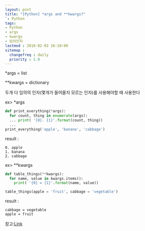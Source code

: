 ```yaml
---
layout: post
title: "[Python] *args and **kwargs?"
`: Python
tags:
- Python
- args
- kwargs
- 임의인자
lastmod : 2018-02-03 16:10:00
sitemap :
  changefreq : daily
  priority : 1.0
---
```


*args = list

**kwargs = dictionary

두개 다 임의의 인자(몇개가 들어올지 모르는 인자)를 사용해야할 때 사용한다

<!--미리보기-->

ex> *args

``` python
def print_everything(*args):
  for count, thing in enumerate(args):
  ... print( '{0}. {1}'.format(count, thing))
  ... 
print_everything('apple', 'banana', 'cabbage')
```
result :
```
0. apple
1. banana
2. cabbage
```
ex> **kwargs
``` python
def table_things(**kwargs):
  for name, value in kwargs.items():
    print( '{0} = {1}'.format(name, value))

table_things(apple = 'fruit', cabbage = 'vegetable')
```
result :
```
cabbage = vegetable
apple = fruit
```
참고:<a href="https://stackoverflow.com/questions/3394835/args-and-kwargs">Link</a>
